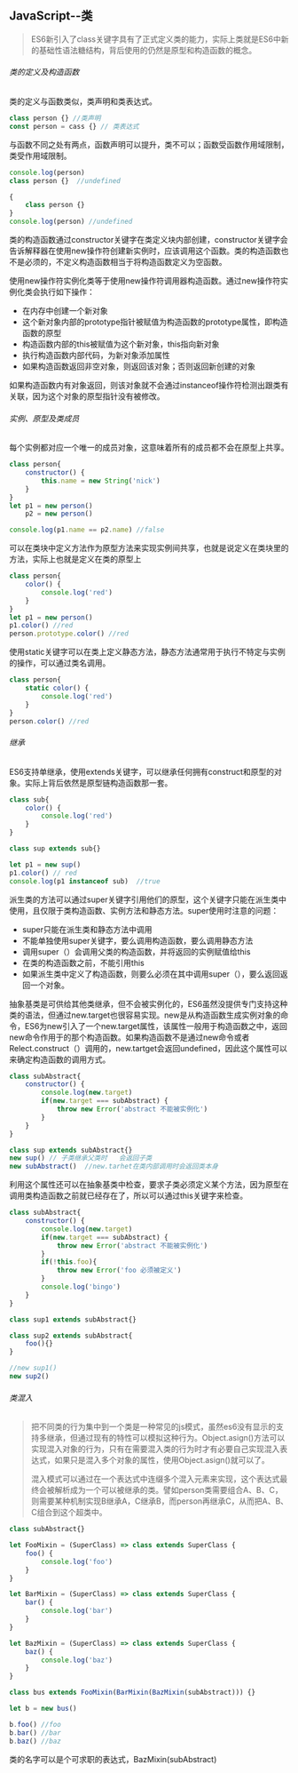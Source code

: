 ## JavaScript--类

> ES6新引入了class关键字具有了正式定义类的能力，实际上类就是ES6中新的基础性语法糖结构，背后使用的仍然是原型和构造函数的概念。

###### 类的定义及构造函数

类的定义与函数类似，类声明和类表达式。

```JavaScript
class person {} //类声明
const person = cass {} // 类表达式
```

与函数不同之处有两点，函数声明可以提升，类不可以；函数受函数作用域限制，类受作用域限制。

```JavaScript
console.log(person)
class person {}  //undefined

{
    class person {}
}
console.log(person) //undefined
```

类的构造函数通过constructor关键字在类定义块内部创建，constructor关键字会告诉解释器在使用new操作符创建新实例时，应该调用这个函数。类的构造函数也不是必须的，不定义构造函数相当于将构造函数定义为空函数。

使用new操作符实例化类等于使用new操作符调用器构造函数。通过new操作符实例化类会执行如下操作：

- 在内存中创建一个新对象
- 这个新对象内部的prototype指针被赋值为构造函数的prototype属性，即构造函数的原型
- 构造函数内部的this被赋值为这个新对象，this指向新对象
- 执行构造函数内部代码，为新对象添加属性
- 如果构造函数返回非空对象，则返回该对象；否则返回新创建的对象

如果构造函数内有对象返回，则该对象就不会通过instanceof操作符检测出跟类有关联，因为这个对象的原型指针没有被修改。

###### 实例、原型及类成员

每个实例都对应一个唯一的成员对象，这意味着所有的成员都不会在原型上共享。

```JavaScript
class person{
	constructor() {
		this.name = new String('nick')
	}
}
let p1 = new person()
	p2 = new person()

console.log(p1.name == p2.name) //false
```

可以在类块中定义方法作为原型方法来实现实例间共享，也就是说定义在类块里的方法，实际上也就是定义在类的原型上

```JavaScript
class person{
	color() {
		console.log('red')
	}
}
let p1 = new person()
p1.color() //red
person.prototype.color() //red
```

使用static关键字可以在类上定义静态方法，静态方法通常用于执行不特定与实例的操作，可以通过类名调用。

```JavaScript
class person{
	static color() {
		console.log('red')
	}
}
person.color() //red
```

###### 继承

ES6支持单继承，使用extends关键字，可以继承任何拥有construct和原型的对象。实际上背后依然是原型链构造函数那一套。

```JavaScript
class sub{
	color() {
		console.log('red')
	}
}

class sup extends sub{}

let p1 = new sup()
p1.color() // red
console.log(p1 instanceof sub)  //true
```

派生类的方法可以通过super关键字引用他们的原型，这个关键字只能在派生类中使用，且仅限于类构造函数、实例方法和静态方法。super使用时注意的问题：

- super只能在派生类和静态方法中调用
- 不能单独使用super关键字，要么调用构造函数，要么调用静态方法
- 调用super（）会调用父类的构造函数，并将返回的实例赋值给this
- 在类的构造函数之前，不能引用this
- 如果派生类中定义了构造函数，则要么必须在其中调用super（），要么返回返回一个对象。

抽象基类是可供给其他类继承，但不会被实例化的，ES6虽然没提供专门支持这种类的语法，但通过new.target也很容易实现。new是从构造函数生成实例对象的命令，ES6为new引入了一个new.target属性，该属性一般用于构造函数之中，返回new命令作用于的那个构造函数。如果构造函数不是通过new命令或者Relect.construct（）调用的，new.tartget会返回undefined，因此这个属性可以来确定构造函数的调用方式。

```JavaScript
class subAbstract{
	constructor() {
		console.log(new.target)
		if(new.target === subAbstract) {
			throw new Error('abstract 不能被实例化')
		}
	}
}

class sup extends subAbstract{}
new sup() // 子类继承父类时   会返回子类
new subAbstract()  //new.tarhet在类内部调用时会返回类本身
```

利用这个属性还可以在抽象基类中检查，要求子类必须定义某个方法，因为原型在调用类构造函数之前就已经存在了，所以可以通过this关键字来检查。

```JavaScript
class subAbstract{
	constructor() {
		console.log(new.target)
		if(new.target === subAbstract) {
			throw new Error('abstract 不能被实例化')
		}
		if(!this.foo){
			throw new Error('foo 必须被定义')
		}
		console.log('bingo')
	}
}

class sup1 extends subAbstract{}

class sup2 extends subAbstract{
	foo(){}
}

//new sup1()
new sup2()
```

###### 类混入

> 把不同类的行为集中到一个类是一种常见的js模式，虽然es6没有显示的支持多继承，但通过现有的特性可以模拟这种行为。Object.asign()方法可以实现混入对象的行为，只有在需要混入类的行为时才有必要自己实现混入表达式，如果只是混入多个对象的属性，使用Object.asign()就可以了。
>
> 混入模式可以通过在一个表达式中连缀多个混入元素来实现，这个表达式最终会被解析成为一个可以被继承的类。譬如person类需要组合A、B、C，则需要某种机制实现B继承A，C继承B，而person再继承C，从而把A、B、C组合到这个超类中。

```JavaScript
class subAbstract{}

let FooMixin = (SuperClass) => class extends SuperClass {
	foo() {
		console.log('foo')
	}
}

let BarMixin = (SuperClass) => class extends SuperClass {
	bar() {
		console.log('bar')
	}
}

let BazMixin = (SuperClass) => class extends SuperClass {
	baz() {
		console.log('baz')
	}
}

class bus extends FooMixin(BarMixin(BazMixin(subAbstract))) {}

let b = new bus()

b.foo() //foo
b.bar() //bar
b.baz() //baz
```

类的名字可以是个可求职的表达式，BazMixin(subAbstract)
